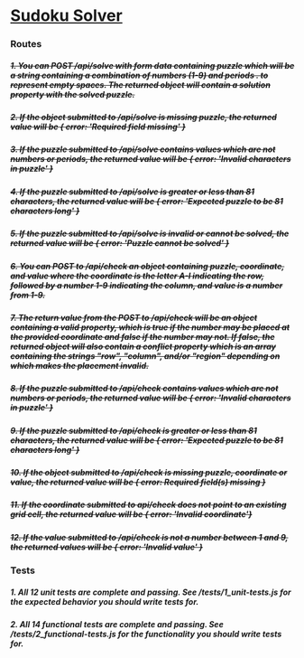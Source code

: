 # [Sudoku Solver](https://www.freecodecamp.org/learn/quality-assurance/quality-assurance-projects/sudoku-solver)

### Routes

##### ~~1. You can POST /api/solve with form data containing puzzle which will be a string containing a combination of numbers (1-9) and periods . to represent empty spaces. The returned object will contain a solution property with the solved puzzle.~~

##### ~~2. If the object submitted to /api/solve is missing puzzle, the returned value will be { error: 'Required field missing' }~~

##### ~~3. If the puzzle submitted to /api/solve contains values which are not numbers or periods, the returned value will be { error: 'Invalid characters in puzzle' }~~

##### ~~4. If the puzzle submitted to /api/solve is greater or less than 81 characters, the returned value will be { error: 'Expected puzzle to be 81 characters long' }~~

##### ~~5. If the puzzle submitted to /api/solve is invalid or cannot be solved, the returned value will be { error: 'Puzzle cannot be solved' }~~

##### ~~6. You can POST to /api/check an object containing puzzle, coordinate, and value where the coordinate is the letter A-I indicating the row, followed by a number 1-9 indicating the column, and value is a number from 1-9.~~

##### ~~7. The return value from the POST to /api/check will be an object containing a valid property, which is true if the number may be placed at the provided coordinate and false if the number may not. If false, the returned object will also contain a conflict property which is an array containing the strings "row", "column", and/or "region" depending on which makes the placement invalid.~~

##### ~~8. If the puzzle submitted to /api/check contains values which are not numbers or periods, the returned value will be { error: 'Invalid characters in puzzle' }~~

##### ~~9. If the puzzle submitted to /api/check is greater or less than 81 characters, the returned value will be { error&#58; 'Expected puzzle to be 81 characters long' }~~

##### ~~10. If the object submitted to /api/check is missing puzzle, coordinate or value, the returned value will be { error: Required field(s) missing }~~

##### ~~11. If the coordinate submitted to api/check does not point to an existing grid cell, the returned value will be { error: 'Invalid coordinate'}~~

##### ~~12. If the value submitted to /api/check is not a number between 1 and 9, the returned values will be { error: 'Invalid value' }~~

### Tests

##### 1. All 12 unit tests are complete and passing. See /tests/1_unit-tests.js for the expected behavior you should write tests for.

##### 2. All 14 functional tests are complete and passing. See /tests/2_functional-tests.js for the functionality you should write tests for.
